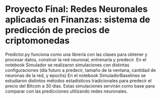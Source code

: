 # Proyecto Final: Redes Neuronales aplicadas en Finanzas: sistema de predicción de precios de criptomonedas

Predictor.py funciona como una librería con las clases para obtener y procesar datos, construir la red neuronal, entrenarla y predecir.
En el notebook Simulador se realizaron simulaciones con distintas configuraciones (día futuro a predecir, tamaño de la ventana, cantidad de neuronas de la red, y epochs)
En el notebook SimuladorBaselines se estudiaron distintos métodos estadísticos tradicionales para predecir el precio del Bitcoin a 30 días. Estas simulaciones servirán como base para comparar con las predicciones utilizando redes neuronales.
